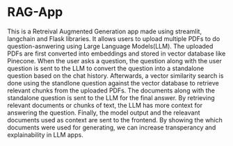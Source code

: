 # RAG-App

This is a Retreival Augmented Generation app made using streamlit, langchain and Flask libraries. It allows users to upload multiple PDFs to do question-asnwering using Large Language Models(LLM). The uploaded PDFs are first converted into embeddings and stored in vector database like Pinecone. When the user asks a question, the question along with the user question is sent to the LLM to convert the question into a standalone question based on the chat history. Afterwards, a vector similarity search is done using the standlone question against the vector database to retrieve relevant chunks from the uploaded PDFs. The documents along with the standalone question is sent to the LLM for the final answer. By retrieving relevant documents or chunks of text, the LLM has more context for answering the question. Finally, the model output and the releavant documents used as context are sent to the frontend. By showing the which documents were used for generating, we can increase transperancy and explainability in LLM apps.
